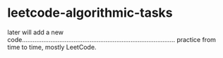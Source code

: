 # leetcode-algorithmic-tasks

later will add a new code......................................................................................
practice from time to time,
mostly LeetCode.


